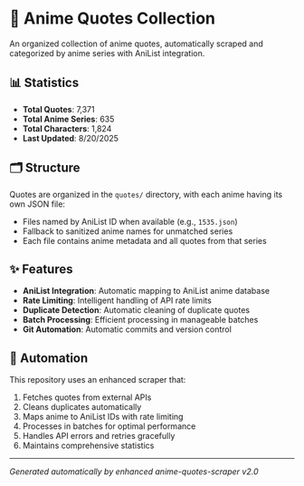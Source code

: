 # 🎌 Anime Quotes Collection

An organized collection of anime quotes, automatically scraped and categorized by anime series with AniList integration.

## 📊 Statistics

- **Total Quotes**: 7,371
- **Total Anime Series**: 635
- **Total Characters**: 1,824
- **Last Updated**: 8/20/2025

## 🗂️ Structure

Quotes are organized in the `quotes/` directory, with each anime having its own JSON file:
- Files named by AniList ID when available (e.g., `1535.json`)
- Fallback to sanitized anime names for unmatched series
- Each file contains anime metadata and all quotes from that series

## ✨ Features

- **AniList Integration**: Automatic mapping to AniList anime database
- **Rate Limiting**: Intelligent handling of API rate limits
- **Duplicate Detection**: Automatic cleaning of duplicate quotes
- **Batch Processing**: Efficient processing in manageable batches
- **Git Automation**: Automatic commits and version control

## 🤖 Automation

This repository uses an enhanced scraper that:
1. Fetches quotes from external APIs
2. Cleans duplicates automatically
3. Maps anime to AniList IDs with rate limiting
4. Processes in batches for optimal performance
5. Handles API errors and retries gracefully
6. Maintains comprehensive statistics

---
*Generated automatically by enhanced anime-quotes-scraper v2.0*

